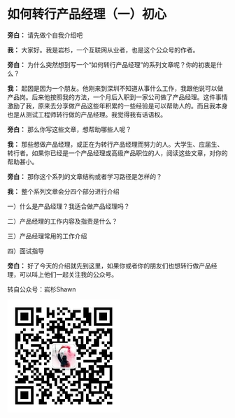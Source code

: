 # 如何转行产品经理（一）初心

**旁白：**
请先做个自我介绍吧
  
  
**我：**
大家好。我是岩杉，一个互联网从业者，也是这个公众号的作者。
  
  
**旁白：**
为什么突然想到写一个“如何转行产品经理”的系列文章呢？你的初衷是什么？
  
  
**我：**
起因是因为一个朋友。他刚来到深圳不知道从事什么工作，我跟他说可以做产品岗。后来他按照我的方法，一个月后入职到一家公司做了产品经理。这件事情激励了我，原来去分享做产品这些年积累的一些经验是可以帮助人的。而且我本身也是从测试工程师转行做的产品经理。我觉得我有话语权。
  
  
**旁白：**
那么你写这些文章，想帮助哪些人呢？
  
  
**我：**
那些想做产品经理，或正在为转行产品经理而努力的人。大学生、应届生、转行者。如果你已经是一个产品经理或高级产品职位的人，阅读这些文章，对你的帮助甚小。
  
  
**旁白：**
那你这个系列的文章结构或者学习路径是怎样的？
  
  
**我：**
整个系列文章会分四个部分进行介绍

一）什么是产品经理？我适合做产品经理吗？

二）产品经理的工作内容及指责是什么？

三）产品经理常用的工作介绍

四）面试指导
 


**旁白：**
好了今天的介绍就先到这里，如果你或者你的朋友们也想转行做产品经理，可以叫上他们一起关注我的公众号。
 


转自公众号：岩杉Shawn

![二维码](https://raw.githubusercontent.com/YSshawn/PM-10days/master/pic/2980541-065cc3b5b0ab390b.jpg)
